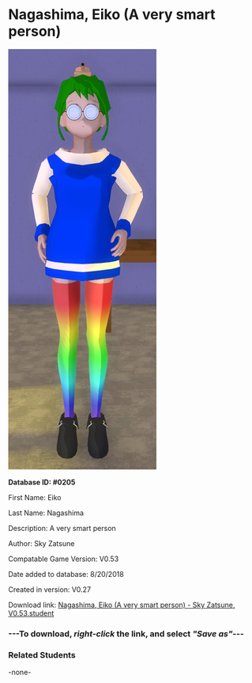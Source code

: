 # Nagashima, Eiko (A very smart person)

<img src="../../Files/Images/Nagashima, Eiko (A very smart person).png" title="Nagashima, Eiko (A very smart person) - Sky Zatsune, V0.53">

**Database ID: #0205**

First Name: Eiko

Last Name: Nagashima

Description: A very smart person

Author: Sky Zatsune

Compatable Game Version: V0.53

Date added to database: 8/20/2018

Created in version: V0.27

Download link: <a href="https://raw.githubusercontent.com/Arbiter1223/Daigaku-Gurashi-Custom-Students/master/Files/Student%20Files/Nagashima%2C%20Eiko%20(A%20very%20smart%20person)%20-%20Sky%20Zatsune%2C%20V0.53.student">Nagashima, Eiko (A very smart person) - Sky Zatsune, V0.53.student</a>

### ---**To download, _right-click_ the link, and select _"Save as"_**---

### Related Students

-none-
